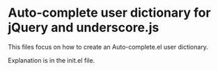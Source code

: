 Auto-complete user dictionary for jQuery and underscore.js
=====================

This files focus on how to create an Auto-complete.el user dictionary.

Explanation is in the init.el file.
